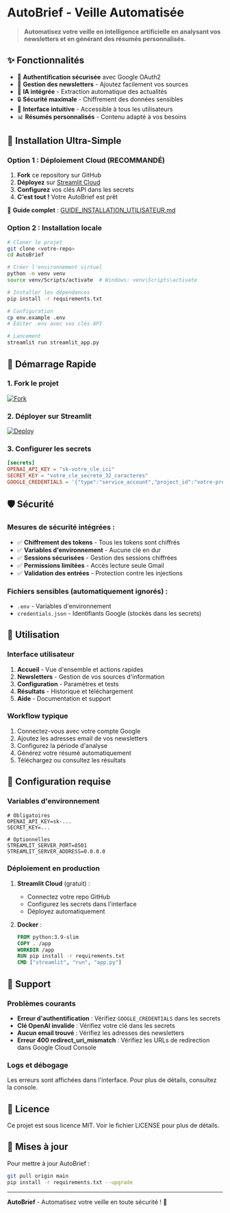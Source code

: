 # AutoBrief - Veille Automatisée

> **Automatisez votre veille en intelligence artificielle en analysant vos newsletters et en générant des résumés personnalisés.**

## ✨ Fonctionnalités

- 🔐 **Authentification sécurisée** avec Google OAuth2
- 📧 **Gestion des newsletters** - Ajoutez facilement vos sources
- 🤖 **IA intégrée** - Extraction automatique des actualités
- 🔒 **Sécurité maximale** - Chiffrement des données sensibles
- 📱 **Interface intuitive** - Accessible à tous les utilisateurs
- 📊 **Résumés personnalisés** - Contenu adapté à vos besoins

## 🚀 Installation Ultra-Simple

### **Option 1 : Déploiement Cloud (RECOMMANDÉ)**
1. **Fork** ce repository sur GitHub
2. **Déployez** sur [Streamlit Cloud](https://share.streamlit.io)
3. **Configurez** vos clés API dans les secrets
4. **C'est tout !** Votre AutoBrief est prêt

📖 **Guide complet** : [GUIDE_INSTALLATION_UTILISATEUR.md](GUIDE_INSTALLATION_UTILISATEUR.md)

### **Option 2 : Installation locale**
```bash
# Cloner le projet
git clone <votre-repo>
cd AutoBrief

# Créer l'environnement virtuel
python -m venv venv
source venv/Scripts/activate  # Windows: venv\Scripts\activate

# Installer les dépendances
pip install -r requirements.txt

# Configuration
cp env.example .env
# Éditer .env avec vos clés API

# Lancement
streamlit run streamlit_app.py
```

## 🎯 **Démarrage Rapide**

### **1. Fork le projet**
[![Fork](https://img.shields.io/badge/Fork-AutoBrief-blue?style=for-the-badge&logo=github)](https://github.com/votre-repo/AutoBrief/fork)

### **2. Déployer sur Streamlit**
[![Deploy](https://img.shields.io/badge/Deploy-Streamlit%20Cloud-green?style=for-the-badge&logo=streamlit)](https://share.streamlit.io)

### **3. Configurer les secrets**
```toml
[secrets]
OPENAI_API_KEY = "sk-votre_cle_ici"
SECRET_KEY = "votre_cle_secrete_32_caracteres"
GOOGLE_CREDENTIALS = '{"type":"service_account","project_id":"votre-projet","private_key_id":"...","private_key":"...","client_email":"...","client_id":"...","auth_uri":"...","token_uri":"...","auth_provider_x509_cert_url":"...","client_x509_cert_url":"..."}'
```

## 🛡️ Sécurité

### Mesures de sécurité intégrées :
- ✅ **Chiffrement des tokens** - Tous les tokens sont chiffrés
- ✅ **Variables d'environnement** - Aucune clé en dur
- ✅ **Sessions sécurisées** - Gestion des sessions chiffrées
- ✅ **Permissions limitées** - Accès lecture seule Gmail
- ✅ **Validation des entrées** - Protection contre les injections

### Fichiers sensibles (automatiquement ignorés) :
- `.env` - Variables d'environnement
- `credentials.json` - Identifiants Google (stockés dans les secrets)

## 📖 Utilisation

### Interface utilisateur
1. **Accueil** - Vue d'ensemble et actions rapides
2. **Newsletters** - Gestion de vos sources d'information
3. **Configuration** - Paramètres et tests
4. **Résultats** - Historique et téléchargement
5. **Aide** - Documentation et support

### Workflow typique
1. Connectez-vous avec votre compte Google
2. Ajoutez les adresses email de vos newsletters
3. Configurez la période d'analyse
4. Générez votre résumé automatiquement
5. Téléchargez ou consultez les résultats

## 🔧 Configuration requise

### Variables d'environnement
```env
# Obligatoires
OPENAI_API_KEY=sk-...
SECRET_KEY=...

# Optionnelles
STREAMLIT_SERVER_PORT=8501
STREAMLIT_SERVER_ADDRESS=0.0.0.0
```

### Déploiement en production
1. **Streamlit Cloud** (gratuit) :
   - Connectez votre repo GitHub
   - Configurez les secrets dans l'interface
   - Déployez automatiquement

2. **Docker** :
   ```dockerfile
   FROM python:3.9-slim
   COPY . /app
   WORKDIR /app
   RUN pip install -r requirements.txt
   CMD ["streamlit", "run", "app.py"]
   ```

## 🤝 Support

### Problèmes courants
- **Erreur d'authentification** : Vérifiez `GOOGLE_CREDENTIALS` dans les secrets
- **Clé OpenAI invalide** : Vérifiez votre clé dans les secrets
- **Aucun email trouvé** : Vérifiez les adresses des newsletters
- **Erreur 400 redirect_uri_mismatch** : Vérifiez les URLs de redirection dans Google Cloud Console

### Logs et débogage
Les erreurs sont affichées dans l'interface. Pour plus de détails, consultez la console.

## 📄 Licence

Ce projet est sous licence MIT. Voir le fichier LICENSE pour plus de détails.

## 🔄 Mises à jour

Pour mettre à jour AutoBrief :
```bash
git pull origin main
pip install -r requirements.txt --upgrade
```

---

**AutoBrief** - Automatisez votre veille en toute sécurité ! 🚀